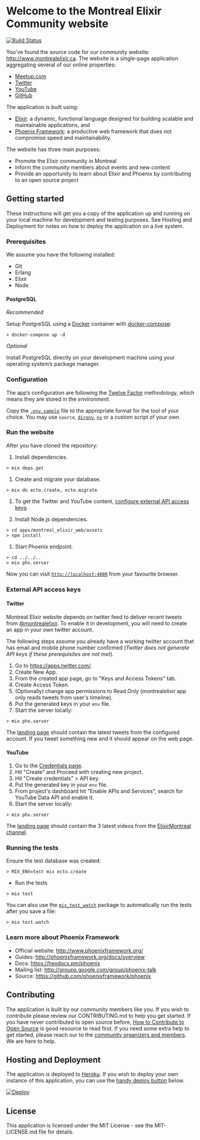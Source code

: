 # Welcome to the Montreal Elixir Community website

[![Build Status](https://travis-ci.org/montrealelixir/website.svg?branch=master)](https://travis-ci.org/montrealelixir/website)

You've found the source code for our community website: http://www.montrealelixir.ca. The
website is a single-page application aggregating several of our online properties:

  * [Meetup.com](https://www.meetup.com/montrealelixir)
  * [Twitter](https://twitter.com/montrealelixir)
  * [YouTube](https://www.youtube.com/channel/UCftyx5k7K_0a3wIGRtE2YQw)
  * [GitHub](https://github.com/montrealelixir)

The application is built using:

  * [Elixir](https://elixir-lang.org/): a dynamic, functional language designed for
    building scalable and maintainable applications, and
  * [Phoenix Framework](http://www.phoenixframework.org/): a productive web framework
    that does not compromise speed and maintainability.

The website has three main purposes:

  * Promote the Elixir community in Montreal
  * Inform the community members about events and new content
  * Provide an opportunity to learn about Elixir and Phoenix by contributing to an
    open source project

## Getting started

These instructions will get you a copy of the application up and running on your local machine for
development and testing purposes. See Hosting and Deployment for notes on how to deploy the
application on a live system.

### Prerequisites

We assume you have the following installed:

  * Git
  * Erlang
  * Elixir
  * Node

#### PostgreSQL

_Recommended_

Setup PostgreSQL using a [Docker](https://www.docker.com/) container with [docker-compose](./docker-compose.yml):

```shell
> docker-compose up -d
```

_Optional_

Install PostgreSQL directly on your development machine using your operating system’s package manager.

### Configuration

The app’s configuration are following the [Twelve Factor](https://12factor.net/config)
methodology, which means they are stored in the _environment_.

Copy the [`.env.sample`](./.env.sample) file to the appropriate format for the tool of your choice. You may use `source`, [`direnv`](https://direnv.net), [`nv`](https://github.com/jcouture/nv) or a custom script of your own.

### Run the website

After you have cloned the repository:

1. Install dependencies.

  ```shell
  > mix deps.get
  ```

1. Create and migrate your database.

  ```shell
  > mix do ecto.create, ecto.migrate
  ```

1. To get the Twitter and YouTube content, [configure external API access keys](#configure-external-api-access-keys).

1. Install Node.js dependencies.

  ```shell
  > cd apps/montreal_elixir_web/assets
  > npm install
  ```

1. Start Phoenix endpoint.
  ```shell
  > cd ../../..
  > mix phx.server
  ```

Now you can visit [`http://localhost:4000`](http://localhost:4000) from your favourite browser.

### External API access keys

#### Twitter

Montreal Elixir website depends on twitter feed to deliver recent tweets from
[@montrealelixir](https://twitter.com/montrealelixir). To enable it in development,
you will need to create an app in your own twitter account.

The following steps assume you already have a working twitter account that has email and mobile
phone number confirmed (_Twitter does not generate API keys if these prerequisites are not met_).

1. Go to https://apps.twitter.com/.
2. Create New App.
3. From the created app page, go to "Keys and Access Tokens" tab.
4. Create Access Token.
5. (Optionally) change app permissions to Read Only (montrealelixir app only reads tweets from user's timeline).
6. Put the generated keys in your `env` file.
7. Start the server locally:

```shell
> mix phx.server
```

The [landing page](http://localhost:4000/) should contain the latest tweets from the
configured account. If you tweet something new and it should appear on the web page.

#### YouTube

1. Go to the [Credentials page](https://console.developers.google.com/apis/credentials?project=_).
2. Hit "Create" and Proceed with creating new project.
3. Hit "Create credentials" > API key.
4. Put the generated key in your `env` file.
5. From project's dashboard hit "Enable APIs and Services", search for YouTube Data API and enable it.
6. Start the server locally:

```shell
> mix phx.server
```

The [landing page](http://localhost:4000/) should contain the 3 latest videos from the
[ElixirMontreal channel](https://youtube.com/channel/UCftyx5k7K_0a3wIGRtE2YQw).

### Running the tests

Ensure the test database was created:

```shell
> MIX_ENV=test mix ecto.create
```

* Run the tests

```shell
> mix test
```

You can also use the [`mix_test_watch`](https://github.com/lpil/mix-test.watch) package to
automatically run the tests after you save a file:

```shell
> mix test.watch
```

### Learn more about Phoenix Framework

  * Official website: http://www.phoenixframework.org/
  * Guides: http://phoenixframework.org/docs/overview
  * Docs: https://hexdocs.pm/phoenix
  * Mailing list: http://groups.google.com/group/phoenix-talk
  * Source: https://github.com/phoenixframework/phoenix

## Contributing

The application is built by our community members like you. If you wish to contribute please review
our CONTRIBUTING.md to help you get started. If you have never contributed to open source before,
[How to Contribute to Open Source](https://opensource.guide/how-to-contribute/) is good resource to
read first. If you need some extra help to get started, please reach our to the [community
organizers and members](https://www.meetup.com/montrealelixir/members/?sort=join_date&desc=0). We
are here to help.

## Hosting and Deployment

The application is deployed to [Heroku](https://www.heroku.com/). If you wish to deploy your own
instance of this application, you can use the [handy deploy button](https://devcenter.heroku.com/articles/heroku-button)
below.

[![Deploy](https://www.herokucdn.com/deploy/button.svg)](https://heroku.com/deploy)

## License

This application is licensed under the MIT License - see the MIT-LICENSE.md file for details.
